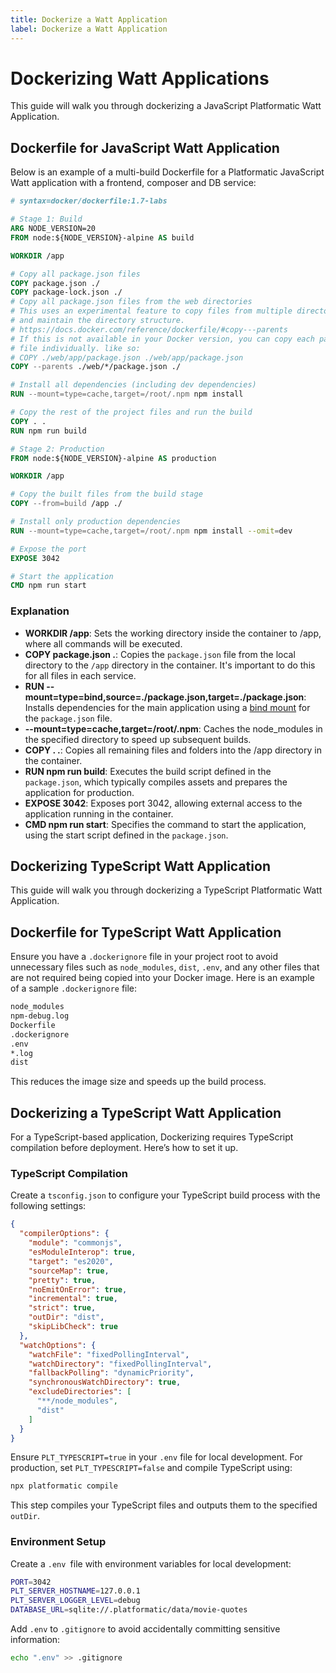 ```yaml
---
title: Dockerize a Watt Application
label: Dockerize a Watt Application
---
```



# Dockerizing Watt Applications

This guide will walk you through dockerizing a JavaScript Platformatic Watt Application.

## Dockerfile for JavaScript Watt Application

Below is an example of a multi-build Dockerfile for a Platformatic JavaScript Watt application with a frontend, composer and DB service:

```dockerfile
# syntax=docker/dockerfile:1.7-labs

# Stage 1: Build
ARG NODE_VERSION=20
FROM node:${NODE_VERSION}-alpine AS build

WORKDIR /app

# Copy all package.json files
COPY package.json ./
COPY package-lock.json ./
# Copy all package.json files from the web directories
# This uses an experimental feature to copy files from multiple directories
# and maintain the directory structure.
# https://docs.docker.com/reference/dockerfile/#copy---parents
# If this is not available in your Docker version, you can copy each package.json
# file individually. like so:
# COPY ./web/app/package.json ./web/app/package.json
COPY --parents ./web/*/package.json ./

# Install all dependencies (including dev dependencies)
RUN --mount=type=cache,target=/root/.npm npm install

# Copy the rest of the project files and run the build
COPY . .
RUN npm run build

# Stage 2: Production
FROM node:${NODE_VERSION}-alpine AS production

WORKDIR /app

# Copy the built files from the build stage
COPY --from=build /app ./

# Install only production dependencies
RUN --mount=type=cache,target=/root/.npm npm install --omit=dev

# Expose the port
EXPOSE 3042

# Start the application
CMD npm run start
```

### Explanation
- **WORKDIR /app**: Sets the working directory inside the container to /app, where all commands will be executed.
- **COPY package.json .**: Copies the `package.json` file from the local directory to the `/app` directory in the container. It's important to do this for all files in each service. 
- **RUN --mount=type=bind,source=./package.json,target=./package.json**: Installs dependencies for the main application using a [bind mount](https://docs.docker.com/engine/storage/bind-mounts/) for the `package.json` file.
- **--mount=type=cache,target=/root/.npm**: Caches the node_modules in the specified directory to speed up subsequent builds.
- **COPY . .**: Copies all remaining files and folders into the /app directory in the container.
- **RUN npm run build**: Executes the build script defined in the `package.json`, which typically compiles assets and prepares the application for production.
- **EXPOSE 3042**: Exposes port 3042, allowing external access to the application running in the container.
- **CMD npm run start**: Specifies the command to start the application, using the start script defined in the `package.json`.


## Dockerizing TypeScript Watt Application

This guide will walk you through dockerizing a TypeScript Platformatic Watt Application.

## Dockerfile for TypeScript Watt Application

Ensure you have a `.dockerignore` file in your project root to avoid unnecessary files such as `node_modules`, `dist`, `.env`, and any other files that are not required being copied into your Docker image. Here is an example of a sample `.dockerignore` file:

```sh 
node_modules
npm-debug.log
Dockerfile
.dockerignore
.env
*.log
dist
```

This reduces the image size and speeds up the build process.

## Dockerizing a TypeScript Watt Application

For a TypeScript-based application, Dockerizing requires TypeScript compilation before deployment. Here’s how to set it up.

### TypeScript Compilation

Create a `tsconfig.json` to configure your TypeScript build process with the following settings: 

```json
{
  "compilerOptions": {
    "module": "commonjs",
    "esModuleInterop": true,
    "target": "es2020",
    "sourceMap": true,
    "pretty": true,
    "noEmitOnError": true,
    "incremental": true,
    "strict": true,
    "outDir": "dist",
    "skipLibCheck": true
  },
  "watchOptions": {
    "watchFile": "fixedPollingInterval",
    "watchDirectory": "fixedPollingInterval",
    "fallbackPolling": "dynamicPriority",
    "synchronousWatchDirectory": true,
    "excludeDirectories": [
      "**/node_modules",
      "dist"
    ]
  }
}
```

Ensure `PLT_TYPESCRIPT=true` in your `.env` file for local development. For production, set `PLT_TYPESCRIPT=false` and compile TypeScript using:

```sh
npx platformatic compile
```

This step compiles your TypeScript files and outputs them to the specified `outDir`.

### Environment Setup

Create a `.env `file with environment variables for local development:

```sh
PORT=3042
PLT_SERVER_HOSTNAME=127.0.0.1
PLT_SERVER_LOGGER_LEVEL=debug
DATABASE_URL=sqlite://.platformatic/data/movie-quotes
```

Add `.env` to `.gitignore` to avoid accidentally committing sensitive information:

```sh 
echo ".env" >> .gitignore
```
